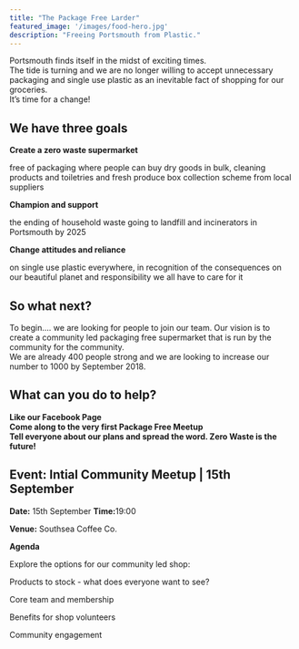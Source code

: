 ```yaml
---
title: "The Package Free Larder"
featured_image: '/images/food-hero.jpg'
description: "Freeing Portsmouth from Plastic."
---
```


<div class="container">
  <div class="row">
    <div class="col-sm-12">
        Portsmouth finds itself in the midst of exciting times.  
    </div>
  </div>
  <div class="row">
    <div class="col-sm-12">
        The tide is turning and we are no longer willing to accept unnecessary packaging and single use plastic as an inevitable fact of shopping for our groceries. 
    </div>
  </div>
  <div class="row">
    <div class="col-sm-12 emphasis">
        It’s time for a change!
    </div>
  </div>
  <div class="row strip no-margin">
    <div class="col-sm-12">
        <h2>We have three goals</h2>
    </div>
  </div>
  <div class="row strip bottom-padding">
    <div class="col-sm-12 col-md-4 aim first">
        <i class="big-icon fas fa-trash-alt"></i>
        <p><strong>Create a zero waste supermarket</strong></p> 
        <p>free of packaging where people can buy dry goods in bulk, cleaning products and toiletries and fresh produce box collection scheme from local suppliers</p>
    </div>
    <div class="col-sm-12 col-md-4 aim second">
        <i class="big-icon fas fa-trophy"></i>
        <p><strong>Champion and support</strong></p>
        <p>the ending of household waste going to landfill and incinerators in Portsmouth by 2025</p>
    </div>
    <div class="col-sm-12 col-md-4 aim third">
        <i class="big-icon fab fa-slideshare"></i>
        <p><strong>Change attitudes and reliance</strong></p>
        <p>on single use plastic everywhere, in recognition of the consequences on our beautiful planet and responsibility we all have to care for it</p>
    </div>
  </div>
  <div class="row">
    <div class="col-sm-12">
        <h2>So what next?</h2>
    </div>
  </div>
  <div class="row">
    <div class="col-sm-12">
        To begin…. we are looking for people to join our team. Our vision is to create a community led packaging free supermarket that is run by the community for the community.
    </div>
  </div>
  <div class="row">
    <div class="col-sm-12">
        We are already 400 people strong and we are looking to increase our number to 1000 by September 2018. 
    </div>
  </div>
  <div class="row strip no-margin">
    <div class="col-sm-12">
        <h2>What can you do to help?</h2>
    </div>
  </div>
  <div class="row strip bottom-padding">
    <div class="col-sm-12 col-md-4 help first">
        <i class="big-icon fas fa-thumbs-up"></i>
        <strong>Like our Facebook Page</strong/>
    </div>
    <div class="col-sm-12 col-md-4 help second">
        <i class="big-icon fas fa-calendar-alt"></i>
        <strong>Come along to the very first Package Free Meetup</strong>
    </div>
    <div class="col-sm-12 col-md-4 help third">
        <i class="big-icon fas fa-bullhorn"></i>
        <strong>Tell everyone about our plans and spread the word. Zero Waste is the future!</strong>
    </div>
  </div>
  <div class="row">
    <div class="col-sm-12">
        <h2>Event: Intial Community Meetup | 15th September</h2>
    </div>
  </div>
  <div class="row">
    <div class="col-sm-12">
      <p><strong>Date:</strong> 15th September <strong>Time:</strong>19:00</p>
      <p><strong>Venue:</strong> Southsea Coffee Co.</p>
      <p><strong>Agenda</strong></p> 
      <p>Explore the options for our community led shop:<p/>
      <p>Products to stock - what does everyone want to see? </p>
      <p>Core team and membership </p>
      <p>Benefits for shop volunteers</p>
      <p>Community engagement</p>
    </div>
  </div>
</div>